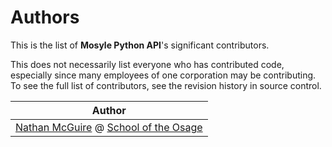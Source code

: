 
# Authors
<!--- https://opensource.google/documentation/reference/releasing/authors --->

This is the list of **Mosyle Python API**'s significant contributors.

This does not necessarily list everyone who has contributed code, especially since many employees of one corporation may be contributing. To see the full list of contributors, see the revision history in source control.

|Author|
|-|
|[Nathan McGuire](https://github.com/nathanmcguire) @ [School of the Osage](https://osageschools.org/)|

